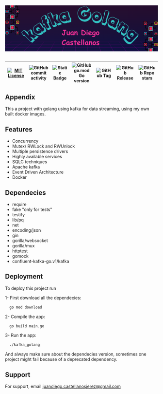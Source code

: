
![Logo](https://github.com/JuanDiegoCastellanos/kafka_golang/blob/main/banner.png)


##
| [![MIT License](https://img.shields.io/badge/License-MIT-green.svg)](https://choosealicense.com/licenses/mit/) | ![GitHub commit activity](https://img.shields.io/github/commit-activity/w/JuanDiegoCastellanos/kafka_golang) |  ![Static Badge](https://img.shields.io/badge/go-main_language-blue) | ![GitHub go.mod Go version](https://img.shields.io/github/go-mod/go-version/JuanDiegoCastellanos/kafka_golang) | ![GitHub Tag](https://img.shields.io/github/v/tag/JuanDiegoCastellanos/kafka_golang) | ![GitHub Release](https://img.shields.io/github/v/release/JuanDiegoCastellanos/kafka_golang)  | ![GitHub Repo stars](https://img.shields.io/github/stars/JuanDiegoCastellanos/kafka_golang?style=flat-square)  |
|--------------|--------------|--------------|--------------|--------------|--------------|--------------|


## Appendix

This a project with golang using kafka for data streaming, using my own built docker images. 


## Features

- Concurrency
- Mutex/ RWLock and RWUnlock
- Multiple persistence drivers
- Highly available services  
- SQLC techniques
- Apache kafka
- Event Driven Architecture
- Docker


## Dependecies
- require
- fake "only for tests"
- testify
- lib/pq
- net
- encoding/json
- gin
- gorilla/websocket
- gorilla/mux
- httptest
- gomock
- confluent-kafka-go.v1/kafka
## Deployment

To deploy this project run

1- First download all the dependecies:
```bash
  go mod download
```
2- Compile the app:
```bash
  go build main.go
```
3- Run the app:
```bash
  ./kafka_golang
```

And always make sure about the dependecies version, sometimes one project might fail because of a deprecated dependency.
## Support

For support, email juandiego.castellanosjerez@gmail.com

